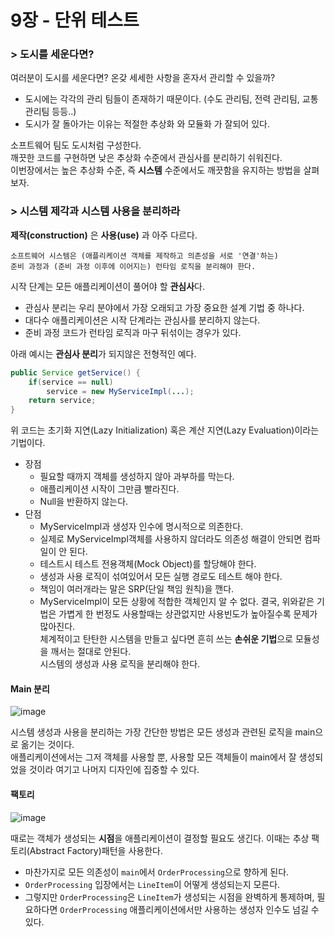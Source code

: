# 9장 - 단위 테스트
### > 도시를 세운다면?
여러분이 도시를 세운다면? 온갖 세세한 사항을 혼자서 관리할 수 있을까?

- 도시에는 각각의 관리 팀들이 존재하기 때문이다. (수도 관리팀, 전력 관리팀, 교통 관리팀 등등..)
- 도시가 잘 돌아가는 이유는 적절한 추상화 와 모듈화 가 잘되어 있다.

소프트웨어 팀도 도시처럼 구성한다.   
깨끗한 코드를 구현하면 낮은 추상화 수준에서 관심사를 분리하기 쉬워진다.   
이번장에서는 높은 추상화 수준, 즉 **시스템** 수준에서도 깨끗함을 유지하는 방법을 살펴보자.

### > 시스템 제각과 시스템 사용을 분리하라

**제작(construction)** 은 **사용(use)** 과 아주 다르다.
```
소프트웨어 시스템은 (애플리케이션 객체를 제작하고 의존성을 서로 '연결'하는)
준비 과정과 (준비 과정 이후에 이어지는) 런타임 로직을 분리해야 한다.
```

시작 단계는 모든 애플리케이션이 풀어야 할 **관심사**다.
- 관심사 분리는 우리 분야에서 가장 오래되고 가장 중요한 설계 기법 중 하나다.
- 대다수 애플리케이션은 시작 단계라는 관심사를 분리하지 않는다.
- 준비 과정 코드가 런타임 로직과 마구 뒤섞이는 경우가 있다.

아래 예시는 **관심사 분리**가 되지않은 전형적인 예다.
```java
public Service getService() {
	if(service == null)
		service = new MyServiceImpl(...);
	return service;
}
```
위 코드는 초기화 지연(Lazy Initialization) 혹은 계산 지연(Lazy Evaluation)이라는 기법이다.
- 장점
  - 필요할 때까지 객체를 생성하지 않아 과부하를 막는다.
  - 애플리케이션 시작이 그만큼 빨라진다.
  - Null을 반환하지 않는다.
- 단점
  - MyServiceImpl과 생성자 인수에 명시적으로 의존한다.
  - 실제로 MyServiceImpl객체를 사용하지 않더라도 의존성 해결이 안되면 컴파일이 안 된다.
  - 테스트시 테스트 전용객체(Mock Object)를 할당해야 한다.
  - 생성과 사용 로직이 섞여있어서 모든 실행 경로도 테스트 해야 한다.
  - 책임이 여러개라는 말은 SRP(단일 책임 원칙)을 깬다. 
  - MyServiceImpl이 모든 상황에 적합한 객체인지 알 수 없다.
결국, 위와같은 기법은 가볍게 한 번정도 사용할때는 상관없지만 사용빈도가 높아질수록 문제가 많아진다.   
체계적이고 탄탄한 시스템을 만들고 싶다면 흔히 쓰는 **손쉬운 기법**으로 모듈성을 깨서는 절대로 안된다.   
시스템의 생성과 사용 로직을 분리해야 한다.   

#### Main 분리
![image](https://user-images.githubusercontent.com/59498305/237022465-bc440a48-f634-4c67-876d-292b91cf8099.png)   

시스템 생성과 사용을 분리하는 가장 간단한 방법은 모든 생성과 관련된 로직을 main으로 옮기는 것이다.   
애플리케이션에서는 그저 객체를 사용할 뿐, 사용할 모든 객체들이 main에서 잘 생성되었을 것이라 여기고 나머지 디자인에 집중할 수 있다.

#### 팩토리
![image](https://user-images.githubusercontent.com/59498305/237023145-d3d5064e-463b-4c9e-9c28-ee9a1c7e22b6.png)   

때로는 객체가 생성되는 **시점**을 애플리케이션이 결정할 필요도 생긴다. 이때는 추상 팩토리(Abstract Factory)패턴을 사용한다.   
- 마찬가지로 모든 의존성이 `main`에서 `OrderProcessing`으로 향하게 된다.
- `OrderProcessing` 입장에서는 `LineItem`이 어떻게 생성되는지 모른다.
- 그렇지만 `OrderProcessing`은 `LineItem`가 생성되는 시점을 완벽하게 통제하며, 필요하다면 `OrderProcessing` 애플리케이션에서만 사용하는 생성자 인수도 넘길 수 있다.

